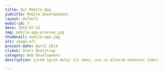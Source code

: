 ```yaml
---
title: Our Mobile App
subtitle: Mobile Developement
layout: default
modal-id: 7
date: 2014-07-15
img: mobile-app-preview.jpg
thumbnail: mobile-app.jpg
alt: image-alt
project-date: April 2014
client: Start Bootstrap
category: Web Development
description: Lorem ipsum dolor sit amet, usu cu alterum nominavi lobortis. At duo novum diceret. Tantas apeirian vix et, usu sanctus postulant inciderint ut, populo diceret necessitatibus in vim. Cu eum dicam feugiat noluisse.

---
```

